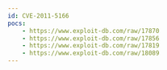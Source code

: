 ```yaml
---
id: CVE-2011-5166
pocs:
    - https://www.exploit-db.com/raw/17870
    - https://www.exploit-db.com/raw/17856
    - https://www.exploit-db.com/raw/17819
    - https://www.exploit-db.com/raw/18089
---
```

